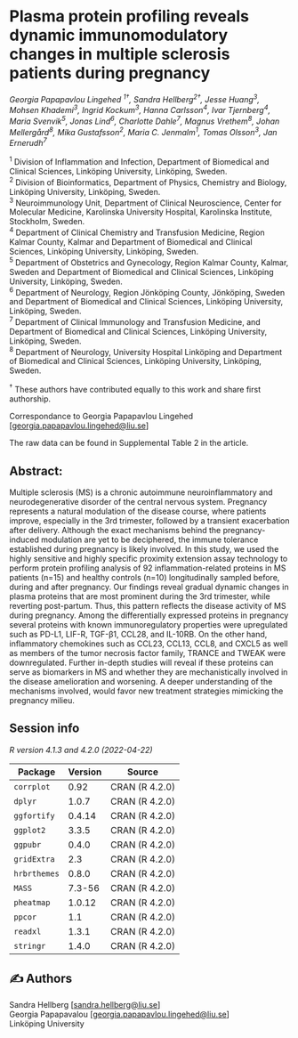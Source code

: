# Plasma protein profiling reveals dynamic immunomodulatory changes in multiple sclerosis patients during pregnancy 

*Georgia Papapavlou Lingehed <sup>1†</sup>, Sandra Hellberg<sup>2†</sup>, Jesse Huang<sup>3</sup>, Mohsen Khademi<sup>3</sup>, Ingrid Kockum<sup>3</sup>, Hanna Carlsson<sup>4</sup>, Ivar Tjernberg<sup>4</sup>, Maria Svenvik<sup>5</sup>, Jonas Lind<sup>6</sup>, Charlotte Dahle<sup>7</sup>, Magnus Vrethem<sup>8</sup>, Johan Mellergård<sup>8</sup>, Mika Gustafsson<sup>2</sup>, Maria C. Jenmalm<sup>1</sup>, Tomas Olsson<sup>3</sup>, Jan Ernerudh<sup>7</sup>*    

<sup>1</sup> Division of Inflammation and Infection, Department of Biomedical and Clinical Sciences, Linköping University, Linköping, Sweden.<br />
<sup>2</sup> Division of Bioinformatics, Department of Physics, Chemistry and Biology, Linköping University, Linköping, Sweden.<br />
<sup>3</sup> Neuroimmunology Unit, Department of Clinical Neuroscience, Center for Molecular Medicine, Karolinska University Hospital, Karolinska Institute, Stockholm, Sweden.<br />
<sup>4</sup> Department of Clinical Chemistry and Transfusion Medicine, Region Kalmar County, Kalmar and Department of Biomedical and Clinical Sciences, Linköping University, Linköping, Sweden.<br />
<sup>5</sup> Department of Obstetrics and Gynecology, Region Kalmar County, Kalmar, Sweden and Department of Biomedical and Clinical Sciences, Linköping University, Linköping, Sweden.<br />
<sup>6</sup> Department of Neurology, Region Jönköping County, Jönköping, Sweden and Department of Biomedical and Clinical Sciences, Linköping University, Linköping, Sweden.<br />
<sup>7</sup> Department of Clinical Immunology and Transfusion Medicine, and Department of Biomedical and Clinical Sciences, Linköping University, Linköping, Sweden.<br />
<sup>8</sup> Department of Neurology, University Hospital Linköping and Department of Biomedical and Clinical Sciences, Linköping University, Linköping, Sweden.<br />

<sup>†</sup> These authors have contributed equally to this work and share first authorship. 

Correspondance to Georgia Papapavlou Lingehed [georgia.papapavlou.lingehed@liu.se]

The raw data can be found in Supplemental Table 2 in the article. 

## Abstract:
Multiple sclerosis (MS) is a chronic autoimmune neuroinflammatory and neurodegenerative disorder of the central nervous system. Pregnancy represents a natural modulation of the disease course, where patients improve, especially in the 3rd trimester, followed by a transient exacerbation after delivery. Although the exact mechanisms behind the pregnancy-induced modulation are yet to be deciphered, the immune tolerance established during pregnancy is likely involved. In this study, we used the highly sensitive and highly specific proximity extension assay technology to perform protein profiling analysis of 92 inflammation-related proteins in MS patients (n=15) and healthy controls (n=10) longitudinally sampled before, during and after pregnancy. Our findings reveal gradual dynamic changes in plasma proteins that are most prominent during the 3rd trimester, while reverting post-partum. Thus, this pattern reflects the disease activity of MS during pregnancy. Among the differentially expressed proteins in pregnancy several proteins with known immunoregulatory properties were upregulated such as PD-L1, LIF-R, TGF-β1, CCL28, and IL-10RB. On the other hand, inflammatory chemokines such as CCL23, CCL13, CCL8, and CXCL5 as well as members of the tumor necrosis factor family, TRANCE and TWEAK were downregulated. Further in-depth studies will reveal if these proteins can serve as biomarkers in MS and whether they are mechanistically involved in the disease amelioration and worsening.  A deeper understanding of the mechanisms involved, would favor new treatment strategies mimicking the pregnancy milieu. 


## Session info

*R version 4.1.3 and 4.2.0 (2022-04-22)*

| Package       | Version       | Source         |
| ------------- | ------------- |---------------
| `corrplot`      | 0.92          | CRAN (R 4.2.0) |
| `dplyr`         | 1.0.7         | CRAN (R 4.2.0) |
| `ggfortify`     | 0.4.14        | CRAN (R 4.2.0) |
| `ggplot2`       | 3.3.5         | CRAN (R 4.2.0) |
| `ggpubr`        | 0.4.0         | CRAN (R 4.2.0) |
| `gridExtra`     | 2.3           | CRAN (R 4.2.0) |
| `hrbrthemes`    | 0.8.0         | CRAN (R 4.2.0) |
| `MASS`          | 7.3-56        | CRAN (R 4.2.0) |
| `pheatmap`      | 1.0.12        | CRAN (R 4.2.0) |
| `ppcor`         | 1.1           | CRAN (R 4.2.0) |
| `readxl`        | 1.3.1         | CRAN (R 4.2.0) |
| `stringr`       | 1.4.0         | CRAN (R 4.2.0) |


## :writing_hand: Authors

Sandra Hellberg [sandra.hellberg@liu.se] <br />
Georgia Papapavalou [georgia.papapavlou.lingehed@liu.se] <br />
Linköping University


 